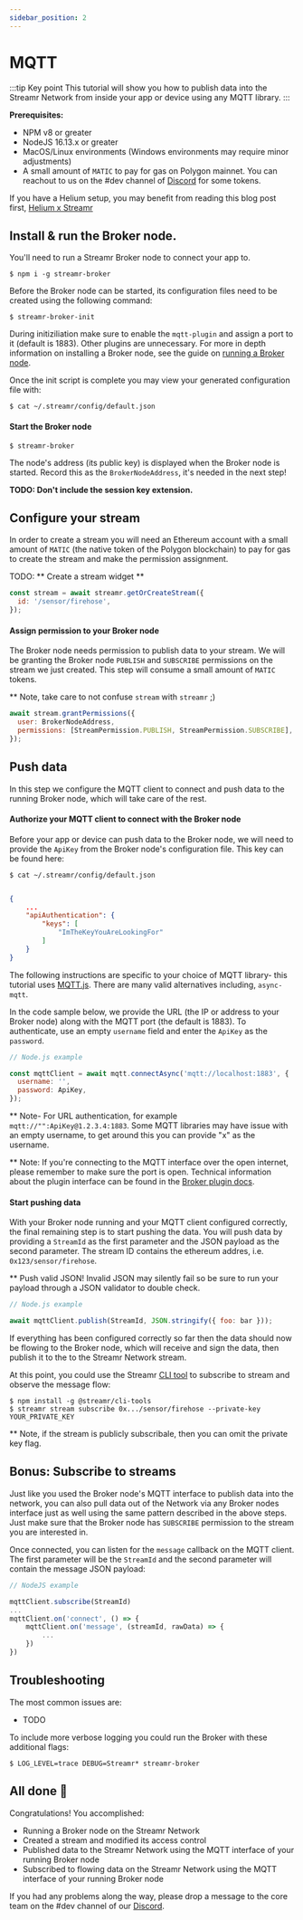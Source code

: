 ```yaml
---
sidebar_position: 2
---
```


# MQTT

:::tip Key point
This tutorial will show you how to publish data into the Streamr Network from inside your app or device using any MQTT library.
:::

**Prerequisites:**

- NPM v8 or greater
- NodeJS 16.13.x or greater
- MacOS/Linux environments (Windows environments may require minor adjustments)
- A small amount of `MATIC` to pay for gas on Polygon mainnet. You can reachout to us on the #dev channel of [Discord](https://discord.gg/gZAm8P7hK8) for some tokens.

If you have a Helium setup, you may benefit from reading this blog post first, [Helium x Streamr](https://blog.helium.com/helium-x-streamr-ea89c4b61a14)

## Install & run the Broker node.

You'll need to run a Streamr Broker node to connect your app to.

```shell
$ npm i -g streamr-broker
```

Before the Broker node can be started, its configuration files need to be created using the following command:

```shell
$ streamr-broker-init
```

During initiziliation make sure to enable the `mqtt-plugin` and assign a port to it (default is 1883). Other plugins are unnecessary. For more in depth information on installing a Broker node, see the guide on [running a Broker node](https://streamr.network/docs/streamr-network/installing-broker-node).

Once the init script is complete you may view your generated configuration file with:

```shell
$ cat ~/.streamr/config/default.json
```

#### Start the Broker node

```shell
$ streamr-broker
```

The node's address (its public key) is displayed when the Broker node is started. Record this as the `BrokerNodeAddress`, it's needed in the next step!

**TODO: Don't include the session key extension.**

## Configure your stream

In order to create a stream you will need an Ethereum account with a small amount of `MATIC` (the native token of the Polygon blockchain) to pay for gas to create the stream and make the permission assignment.

TODO: ** Create a stream widget **

```javascript
const stream = await streamr.getOrCreateStream({
  id: '/sensor/firehose',
});
```

#### Assign permission to your Broker node

The Broker node needs permission to publish data to your stream. We will be granting the Broker node `PUBLISH` and `SUBSCRIBE` permissions on the stream we just created. This step will consume a small amount of `MATIC` tokens.

\*\* Note, take care to not confuse `stream` with `streamr` ;)

```javascript
await stream.grantPermissions({
  user: BrokerNodeAddress,
  permissions: [StreamPermission.PUBLISH, StreamPermission.SUBSCRIBE],
});
```

## Push data

In this step we configure the MQTT client to connect and push data to the running Broker node, which will take care of the rest.

#### Authorize your MQTT client to connect with the Broker node

Before your app or device can push data to the Broker node, we will need to provide the `ApiKey` from the Broker node's configuration file. This key can be found here:

```shell
$ cat ~/.streamr/config/default.json
```

```json

{
    ...
    "apiAuthentication": {
        "keys": [
            "ImTheKeyYouAreLookingFor"
        ]
    }
}
```

The following instructions are specific to your choice of MQTT library- this tutorial uses [MQTT.js](https://www.npmjs.com/package/mqtt). There are many valid alternatives including, `async-mqtt`.

In the code sample below, we provide the URL (the IP or address to your Broker node) along with the MQTT port (the default is 1883). To authenticate, use an empty `username` field and enter the `ApiKey` as the `password`.

```javascript
// Node.js example

const mqttClient = await mqtt.connectAsync('mqtt://localhost:1883', {
  username: '',
  password: ApiKey,
});
```

\*\* Note- For URL authentication, for example `mqtt://"":ApiKey@1.2.3.4:1883`. Some MQTT libraries may have issue with an empty username, to get around this you can provide "x" as the username.

\*\* Note: If you're connecting to the MQTT interface over the open internet, please remember to make sure the port is open.
Technical information about the plugin interface can be found in the [Broker plugin docs](https://github.com/streamr-dev/network-monorepo/blob/main/packages/broker/plugins.md).

#### Start pushing data

With your Broker node running and your MQTT client configured correctly, the final remaining step is to start pushing the data. You will push data by providing a `StreamId` as the first parameter and the JSON payload as the second parameter. The stream ID contains the ethereum addres, i.e. `0x123/sensor/firehose`.

\*\* Push valid JSON! Invalid JSON may silently fail so be sure to run your payload through a JSON validator to double check.

```javascript
// Node.js example

await mqttClient.publish(StreamId, JSON.stringify({ foo: bar }));
```

If everything has been configured correctly so far then the data should now be flowing to the Broker node, which will receive and sign the data, then publish it to the to the Streamr Network stream.

At this point, you could use the Streamr [CLI tool](https://github.com/streamr-dev/network-monorepo/tree/main/packages/cli-tools) to subscribe to stream and observe the message flow:

```shell
$ npm install -g @streamr/cli-tools
$ streamr stream subscribe 0x.../sensor/firehose --private-key YOUR_PRIVATE_KEY
```

\*\* Note, if the stream is publicly subscribale, then you can omit the private key flag.

## Bonus: Subscribe to streams

Just like you used the Broker node's MQTT interface to publish data into the network, you can also pull data out of the Network via any Broker nodes interface just as well using the same pattern described in the above steps. Just make sure that the Broker node has `SUBSCRIBE` permission to the stream you are interested in.

Once connected, you can listen for the `message` callback on the MQTT client. The first parameter will be the `StreamId` and the second parameter will contain the message JSON payload:

```javascript
// NodeJS example

mqttClient.subscribe(StreamId)
...
mqttClient.on('connect', () => {
    mqttClient.on('message', (streamId, rawData) => {
        ...
    })
})
```

## Troubleshooting

The most common issues are:

- TODO

To include more verbose logging you could run the Broker with these additional flags:

```shell
$ LOG_LEVEL=trace DEBUG=Streamr* streamr-broker
```

## All done 🎉

Congratulations! You accomplished:

- Running a Broker node on the Streamr Network
- Created a stream and modified its access control
- Published data to the Streamr Network using the MQTT interface of your running Broker node
- Subscribed to flowing data on the Streamr Network using the MQTT interface of your running Broker node

If you had any problems along the way, please drop a message to the core team on the #dev channel of our [Discord](https://discord.gg/gZAm8P7hK8).
